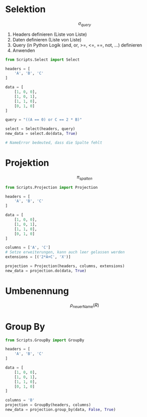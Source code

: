 # Selektion

$$
\sigma_{query}
$$

1. Headers definieren (Liste von Liste)
2. Daten definieren (Liste von Liste)
3. Query (in Python Logik (and, or, >=, <=, \=\=, not, ...) definieren
4. Anwenden

```python
from Scripts.Select import Select

headers = [
    'A', 'B', 'C'
]

data = [
    [1, 0, 0],
    [1, 0, 1],
    [1, 1, 0],
    [0, 1, 0]
]

query = "((A == 0) or C == 2 * B)"

select = Select(headers, query)
new_data = select.do(data, True)

# NameError bedeuted, dass die Spalte fehlt

```

# Projektion

$$
\pi_{spalten}
$$

```python
from Scripts.Projection import Projection

headers = [
    'A', 'B', 'C'
]

data = [
    [1, 0, 0],
    [1, 0, 1],
    [1, 1, 0],
    [0, 1, 0]
]

columns = ['A', 'C']
# Setze erweiterungen, kann auch leer gelassen werden
extensions = [('2*A+C', 'X')]

projection = Projection(headers, columns, extensions)
new_data = projection.do(data, True)
```

# Umbenennung

$$
\rho_{\text{neuerName}}(R)
$$

# Group By
```python
from Scripts.GroupBy import GroupBy

headers = [
    'A', 'B', 'C'
]

data = [
    [1, 0, 0],
    [1, 0, 1],
    [1, 1, 0],
    [0, 1, 0]
]

columns = 'B'
projection = GroupBy(headers, columns)
new_data = projection.group_by(data, False, True)
```
